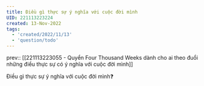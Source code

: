 ```yaml
---
title: Điều gì thực sự ý nghĩa với cuộc đời mình
UID: 221113223224
created: 13-Nov-2022
tags:
  - 'created/2022/11/13'
  - 'question/todo'
---
```

prev:: [[221113223055 - Quyển Four Thousand Weeks dành cho ai theo đuổi những điều thực sự có ý nghĩa với cuộc đời mình]]

Điều gì thực sự ý nghĩa với cuộc đời mình❓